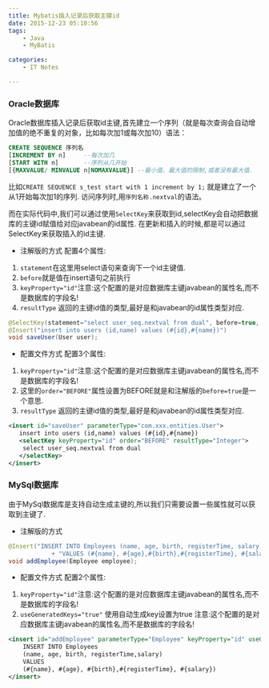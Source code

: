 ```yaml
---
title: Mybatis插入记录后获取主键id
date: 2015-12-23 05:10:56
tags:
	- Java
	- MyBatis

categories:
	- IT Notes

---
```



### Oracle数据库
Oracle数据库插入记录后获取id主键,首先建立一个序列（就是每次查询会自动增加值的绝不重复的对象，比如每次加1或每次加10）语法：
```sql
CREATE SEQUENCE 序列名
[INCREMENT BY n]     --每次加几
[START WITH n]       --序列从几开始
[{MAXVALUE/ MINVALUE n|NOMAXVALUE}] --最小值、最大值的限制,或者没有最大值.
```
比如`CREATE SEQUENCE s_test start with 1 increment by 1;` 
就是建立了一个从1开始每次加1的序列.
访问序列时,用`序列名称.nextval`的语法。

而在实际代码中,我们可以通过使用`SelectKey`来获取到id,selectKey会自动把数据库的主键id赋值给对应javabean的id属性.
在更新和插入的时候,都是可以通过SelectKey来获取插入的id主键.

<!-- more -->

- 注解版的方式
配置4个属性:
1. `statement`在这里用select语句来查询下一个id主键值.
2. `before`就是值在insert语句之前执行
3. `keyProperty="id"`注意:这个配置的是对应数据库主键javabean的属性名,而不是数据库的字段名!
4. `resultType` 返回的主键id值的类型,最好是和javabean的id属性类型对应.

```java
@SelectKey(statement="select user_seq.nextval from dual", before=true, keyProperty="id", resultType=Integer.class)
@Insert("insert into users (id,name) values (#{id},#{name})")
void saveUser(User user);
```

- 配置文件方式
配置3个属性:
1. `keyProperty="id"`注意:这个配置的是对应数据库主键javabean的属性名,而不是数据库的字段名!
2. 这里的`order="BEFORE"`属性设置为BEFORE就是和注解版的`before=true`是一个意思.
3. `resultType` 返回的主键id值的类型,最好是和javabean的id属性类型对应.

```xml
<insert id="saveUser" parameterType="com.xxx.entities.User">
   insert into users (id,name) values (#{id},#{name})
   <selectKey keyProperty="id" order="BEFORE" resultType="Integer">
    select user_seq.nextval from dual
   </selectKey>
</insert>
```

### MySql数据库

由于MySql数据库是支持自动生成主键的,所以我们只需要设置一些属性就可以获取到主键了.

- 注解版的方式

```java
@Insert("INSERT INTO Employees (name, age, birth, registerTime, salary) "
			+ "VALUES (#{name}, #{age},#{birth},#{registerTime}, #{salary})")
void addEmployee(Employee employee);
```

- 配置文件方式
配置2个属性:
1. `keyProperty="id"`注意:这个配置的是对应数据库主键javabean的属性名,而不是数据库的字段名!
2. `useGeneratedKeys="true"` 使用自动生成key设置为true  注意:这个配置的是对应数据库主键javabean的属性名,而不是数据库的字段名!

```xml
<insert id="addEmployee" parameterType="Employee" keyProperty="id" useGeneratedKeys="true">
	INSERT INTO Employees
	(name, age, birth, registerTime,salary)
	VALUES
	(#{name}, #{age}, #{birth},#{registerTime}, #{salary})
</insert>
```